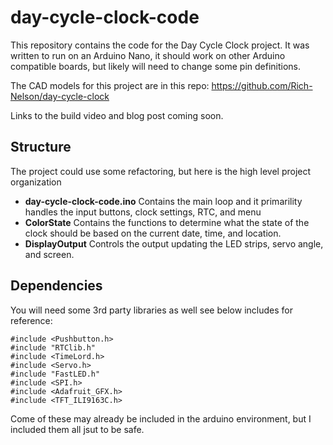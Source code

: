 # day-cycle-clock-code

This repository contains the code for the Day Cycle Clock project.  It was written to run on an Arduino Nano,  it should work on other Arduino compatible boards, but likely will need to change some pin definitions.

The CAD models for this project are in this repo: https://github.com/Rich-Nelson/day-cycle-clock

Links to the build video and blog post coming soon.

## Structure

The project could use some refactoring, but here is the high level project organization
- **day-cycle-clock-code.ino** Contains the main loop and it primarility handles the input buttons, clock settings, RTC, and menu
- **ColorState** Contains the functions to determine what the state of the clock should be based on the current date, time, and location.
- **DisplayOutput** Controls the output updating the LED strips, servo angle, and screen.

## Dependencies

You will need some 3rd party libraries as well see below includes for reference:
```
#include <Pushbutton.h>
#include "RTClib.h"
#include <TimeLord.h>
#include <Servo.h>
#include "FastLED.h"
#include <SPI.h>
#include <Adafruit_GFX.h>
#include <TFT_ILI9163C.h>
```

Come of these may already be included in the arduino environment, but I included them all jsut to be safe.